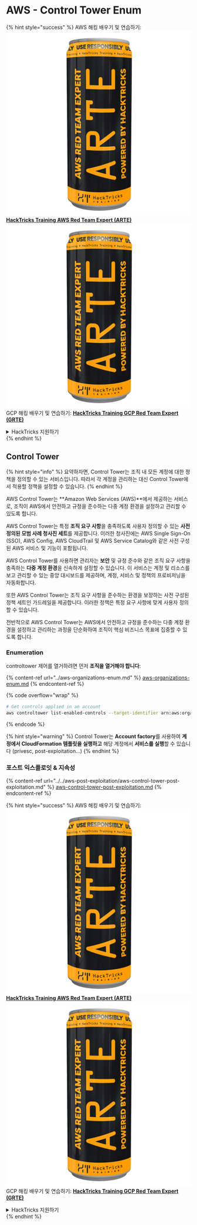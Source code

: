 # AWS - Control Tower Enum

{% hint style="success" %}
AWS 해킹 배우기 및 연습하기:<img src="../../../../.gitbook/assets/image (1) (1) (1).png" alt="" data-size="line">[**HackTricks Training AWS Red Team Expert (ARTE)**](https://training.hacktricks.xyz/courses/arte)<img src="../../../../.gitbook/assets/image (1) (1) (1).png" alt="" data-size="line">\
GCP 해킹 배우기 및 연습하기: <img src="../../../../.gitbook/assets/image (2).png" alt="" data-size="line">[**HackTricks Training GCP Red Team Expert (GRTE)**<img src="../../../../.gitbook/assets/image (2).png" alt="" data-size="line">](https://training.hacktricks.xyz/courses/grte)

<details>

<summary>HackTricks 지원하기</summary>

* [**구독 계획**](https://github.com/sponsors/carlospolop) 확인하기!
* **💬 [**Discord 그룹**](https://discord.gg/hRep4RUj7f) 또는 [**텔레그램 그룹**](https://t.me/peass)에 참여하거나 **Twitter** 🐦 [**@hacktricks\_live**](https://twitter.com/hacktricks_live)**를 팔로우하세요.**
* **[**HackTricks**](https://github.com/carlospolop/hacktricks) 및 [**HackTricks Cloud**](https://github.com/carlospolop/hacktricks-cloud) 깃허브 리포지토리에 PR을 제출하여 해킹 팁을 공유하세요.**

</details>
{% endhint %}

## Control Tower

{% hint style="info" %}
요약하자면, Control Tower는 조직 내 모든 계정에 대한 정책을 정의할 수 있는 서비스입니다. 따라서 각 계정을 관리하는 대신 Control Tower에서 적용할 정책을 설정할 수 있습니다.
{% endhint %}

AWS Control Tower는 **Amazon Web Services (AWS)**에서 제공하는 서비스로, 조직이 AWS에서 안전하고 규정을 준수하는 다중 계정 환경을 설정하고 관리할 수 있도록 합니다.

AWS Control Tower는 특정 **조직 요구 사항**을 충족하도록 사용자 정의할 수 있는 **사전 정의된 모범 사례 청사진 세트**를 제공합니다. 이러한 청사진에는 AWS Single Sign-On (SSO), AWS Config, AWS CloudTrail 및 AWS Service Catalog와 같은 사전 구성된 AWS 서비스 및 기능이 포함됩니다.

AWS Control Tower를 사용하면 관리자는 **보안** 및 규정 준수와 같은 조직 요구 사항을 충족하는 **다중 계정 환경**을 신속하게 설정할 수 있습니다. 이 서비스는 계정 및 리소스를 보고 관리할 수 있는 중앙 대시보드를 제공하며, 계정, 서비스 및 정책의 프로비저닝을 자동화합니다.

또한 AWS Control Tower는 조직 요구 사항을 준수하는 환경을 보장하는 사전 구성된 정책 세트인 가드레일을 제공합니다. 이러한 정책은 특정 요구 사항에 맞게 사용자 정의할 수 있습니다.

전반적으로 AWS Control Tower는 AWS에서 안전하고 규정을 준수하는 다중 계정 환경을 설정하고 관리하는 과정을 단순화하여 조직이 핵심 비즈니스 목표에 집중할 수 있도록 합니다.

### Enumeration

controltower 제어를 열거하려면 먼저 **조직을 열거해야 합니다**:

{% content-ref url="../aws-organizations-enum.md" %}
[aws-organizations-enum.md](../aws-organizations-enum.md)
{% endcontent-ref %}

{% code overflow="wrap" %}
```bash
# Get controls applied in an account
aws controltower list-enabled-controls --target-identifier arn:aws:organizations::<acc_id>:ou/<ou-id>
```
{% endcode %}

{% hint style="warning" %}
Control Tower는 **Account factory**를 사용하여 **계정에서 CloudFormation 템플릿을 실행하고** 해당 계정에서 **서비스를 실행**할 수 있습니다 (privesc, post-exploitation...)
{% endhint %}

### 포스트 익스플로잇 & 지속성

{% content-ref url="../../aws-post-exploitation/aws-control-tower-post-exploitation.md" %}
[aws-control-tower-post-exploitation.md](../../aws-post-exploitation/aws-control-tower-post-exploitation.md)
{% endcontent-ref %}

{% hint style="success" %}
AWS 해킹 배우기 및 연습하기:<img src="../../../../.gitbook/assets/image (1) (1) (1).png" alt="" data-size="line">[**HackTricks Training AWS Red Team Expert (ARTE)**](https://training.hacktricks.xyz/courses/arte)<img src="../../../../.gitbook/assets/image (1) (1) (1).png" alt="" data-size="line">\
GCP 해킹 배우기 및 연습하기: <img src="../../../../.gitbook/assets/image (2).png" alt="" data-size="line">[**HackTricks Training GCP Red Team Expert (GRTE)**<img src="../../../../.gitbook/assets/image (2).png" alt="" data-size="line">](https://training.hacktricks.xyz/courses/grte)

<details>

<summary>HackTricks 지원하기</summary>

* [**구독 계획**](https://github.com/sponsors/carlospolop) 확인하기!
* **💬 [**Discord 그룹**](https://discord.gg/hRep4RUj7f) 또는 [**텔레그램 그룹**](https://t.me/peass)에 참여하거나 **Twitter** 🐦 [**@hacktricks\_live**](https://twitter.com/hacktricks_live)**를 팔로우하세요.**
* **[**HackTricks**](https://github.com/carlospolop/hacktricks) 및 [**HackTricks Cloud**](https://github.com/carlospolop/hacktricks-cloud) github 리포지토리에 PR을 제출하여 해킹 팁을 공유하세요.**

</details>
{% endhint %}

